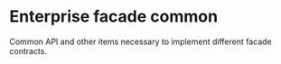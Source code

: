 Enterprise facade common
=======

Common API and other items necessary to implement different facade contracts.

